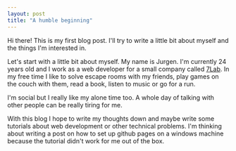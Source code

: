 ```yaml
---
layout: post
title: "A humble beginning"
---
```

Hi there! This is my first blog post. I'll try to write a little bit about myself and the things I'm interested in.

Let's start with a little bit about myself. My name is Jurgen. I'm currently 24 years old and I work as a web developer for a small company called [7Lab](https://7lab.nl). In my free time I like to solve escape rooms with my friends, play games on the couch with them, read a book, listen to music or go for a run.

I'm social but I really like my alone time too. A whole day of talking with other people can be really tiring for me.

With this blog I hope to write my thoughts down and maybe write some tutorials about web development or other technical problems. I'm thinking about writing a post on how to set up github pages on a windows machine because the tutorial didn't work for me out of the box.